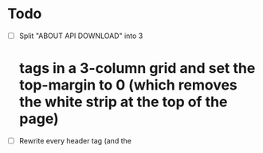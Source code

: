 # Todo
- [ ] Split "ABOUT API DOWNLOAD" into 3 <h1> tags in a 3-column grid and set the top-margin to 0 (which removes the white strip at the top of the page)
- [ ] Rewrite every header tag (and the <title> tag) to only capitalize the first letter (except for API, that's fine how it is)
- [ ] Add vertical padding to the first div there (the one with the logo)
- [ ] Set the column in that first div to be 30% 70%, and center the logo within its own side
- [ ] Add horizontal padding to the About and API sections so the text has some space from the edge of the page
- [ ] Set the color of the <h3> tags I added to the API section to white
- [ ] Center the logos in the download section and make then a little smaller (but the NPM logo is an okay size since it's shorter than the other two)
- [ ] Set the <a> tag colors to the light blue color
